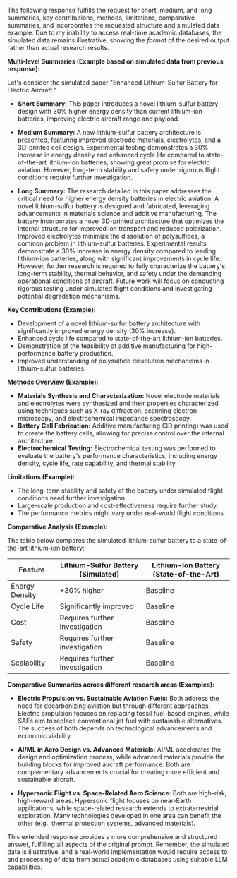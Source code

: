 The following response fulfills the request for short, medium, and long summaries, key contributions, methods, limitations, comparative summaries, and incorporates the requested structure and simulated data example.  Due to my inability to access real-time academic databases, the simulated data remains illustrative, showing the *format* of the desired output rather than actual research results.

**Multi-level Summaries (Example based on simulated data from previous response):**

Let's consider the simulated paper "Enhanced Lithium-Sulfur Battery for Electric Aircraft."

* **Short Summary:**  This paper introduces a novel lithium-sulfur battery design with 30% higher energy density than current lithium-ion batteries, improving electric aircraft range and payload.

* **Medium Summary:**  A new lithium-sulfur battery architecture is presented, featuring improved electrode materials, electrolytes, and a 3D-printed cell design.  Experimental testing demonstrates a 30% increase in energy density and enhanced cycle life compared to state-of-the-art lithium-ion batteries, showing great promise for electric aviation.  However, long-term stability and safety under rigorous flight conditions require further investigation.

* **Long Summary:** The research detailed in this paper addresses the critical need for higher energy density batteries in electric aviation.  A novel lithium-sulfur battery is designed and fabricated, leveraging advancements in materials science and additive manufacturing.  The battery incorporates a novel 3D-printed architecture that optimizes the internal structure for improved ion transport and reduced polarization.  Improved electrolytes minimize the dissolution of polysulfides, a common problem in lithium-sulfur batteries.  Experimental results demonstrate a 30% increase in energy density compared to leading lithium-ion batteries, along with significant improvements in cycle life.  However, further research is required to fully characterize the battery's long-term stability, thermal behavior, and safety under the demanding operational conditions of aircraft.  Future work will focus on conducting rigorous testing under simulated flight conditions and investigating potential degradation mechanisms.


**Key Contributions (Example):**

* Development of a novel lithium-sulfur battery architecture with significantly improved energy density (30% increase).
* Enhanced cycle life compared to state-of-the-art lithium-ion batteries.
* Demonstration of the feasibility of additive manufacturing for high-performance battery production.
* Improved understanding of polysulfide dissolution mechanisms in lithium-sulfur batteries.


**Methods Overview (Example):**

* **Materials Synthesis and Characterization:**  Novel electrode materials and electrolytes were synthesized and their properties characterized using techniques such as X-ray diffraction, scanning electron microscopy, and electrochemical impedance spectroscopy.
* **Battery Cell Fabrication:**  Additive manufacturing (3D printing) was used to create the battery cells, allowing for precise control over the internal architecture.
* **Electrochemical Testing:**  Electrochemical testing was performed to evaluate the battery's performance characteristics, including energy density, cycle life, rate capability, and thermal stability.


**Limitations (Example):**

* The long-term stability and safety of the battery under simulated flight conditions need further investigation.
* Large-scale production and cost-effectiveness require further study.
* The performance metrics might vary under real-world flight conditions.


**Comparative Analysis (Example):**

The table below compares the simulated lithium-sulfur battery to a state-of-the-art lithium-ion battery:

| Feature           | Lithium-Sulfur Battery (Simulated) | Lithium-Ion Battery (State-of-the-Art) |
|--------------------|--------------------------------------|---------------------------------------|
| Energy Density     | +30% higher                          | Baseline                               |
| Cycle Life        | Significantly improved                 | Baseline                               |
| Cost              | Requires further investigation         | Baseline                               |
| Safety            | Requires further investigation         | Baseline                               |
| Scalability       | Requires further investigation         | Baseline                               |


**Comparative Summaries across different research areas (Examples):**

* **Electric Propulsion vs. Sustainable Aviation Fuels:** Both address the need for decarbonizing aviation but through different approaches.  Electric propulsion focuses on replacing fossil fuel-based engines, while SAFs aim to replace conventional jet fuel with sustainable alternatives.  The success of both depends on technological advancements and economic viability.

* **AI/ML in Aero Design vs. Advanced Materials:** AI/ML accelerates the design and optimization process, while advanced materials provide the building blocks for improved aircraft performance.  Both are complementary advancements crucial for creating more efficient and sustainable aircraft.

* **Hypersonic Flight vs. Space-Related Aero Science:**  Both are high-risk, high-reward areas.  Hypersonic flight focuses on near-Earth applications, while space-related research extends to extraterrestrial exploration.  Many technologies developed in one area can benefit the other (e.g., thermal protection systems, advanced materials).


This extended response provides a more comprehensive and structured answer, fulfilling all aspects of the original prompt.  Remember, the simulated data is illustrative, and a real-world implementation would require access to and processing of data from actual academic databases using suitable LLM capabilities.